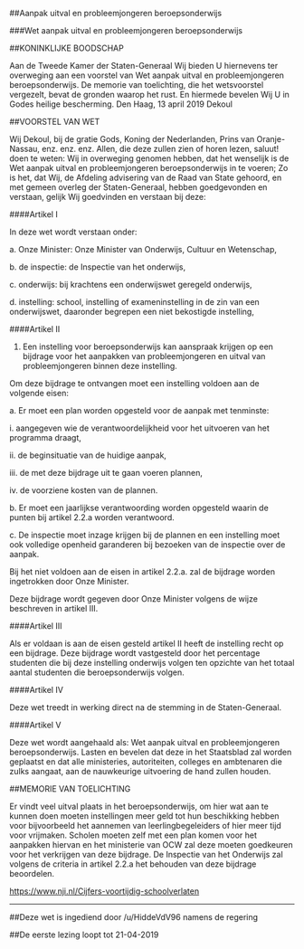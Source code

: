 ##Aanpak uitval en probleemjongeren beroepsonderwijs 
 
###Wet aanpak uitval en probleemjongeren beroepsonderwijs

##KONINKLIJKE BOODSCHAP

Aan de Tweede Kamer der Staten-Generaal Wij bieden U hiernevens ter overweging aan een voorstel van Wet aanpak uitval en probleemjongeren beroepsonderwijs. De memorie van toelichting, die het wetsvoorstel vergezelt, bevat de gronden waarop het rust. En hiermede bevelen Wij U in Godes heilige bescherming. Den Haag, 13 april 2019 Dekoul

##VOORSTEL VAN WET

Wij Dekoul, bij de gratie Gods, Koning der Nederlanden, Prins van Oranje-Nassau, enz. enz. enz. Allen, die deze zullen zien of horen lezen, saluut! doen te weten: Wij in overweging genomen hebben, dat het wenselijk is de Wet aanpak uitval en probleemjongeren beroepsonderwijs in te voeren; Zo is het, dat Wij, de Afdeling advisering van de Raad van State gehoord, en met gemeen overleg der Staten-Generaal, hebben goedgevonden en verstaan, gelijk Wij goedvinden en verstaan bij deze:

####Artikel I

In deze wet wordt verstaan onder:

a. Onze Minister: Onze Minister van Onderwijs, Cultuur en Wetenschap,

b. de inspectie: de Inspectie van het onderwijs,

c. onderwijs: bij krachtens een onderwijswet geregeld onderwijs,

d. instelling: school, instelling of exameninstelling in de zin van een onderwijswet, daaronder begrepen een niet bekostigde instelling,

####Artikel II

1. Een instelling voor beroepsonderwijs kan aanspraak krijgen op een bijdrage voor het aanpakken van probleemjongeren en uitval van probleemjongeren binnen deze instelling.

Om deze bijdrage te ontvangen moet een instelling voldoen aan de volgende eisen:

a. Er moet een plan worden opgesteld voor de aanpak met tenminste:

i. aangegeven wie de verantwoordelijkheid voor het uitvoeren van het programma draagt,

ii. de beginsituatie van de huidige aanpak,

iii. de met deze bijdrage uit te gaan voeren plannen,

iv. de voorziene kosten van de plannen.

b. Er moet een jaarlijkse verantwoording worden opgesteld waarin de punten bij artikel 2.2.a worden verantwoord. 

c. De inspectie moet inzage krijgen bij de plannen en een instelling moet ook volledige openheid garanderen bij bezoeken van de inspectie over de aanpak.

Bij het niet voldoen aan de eisen in artikel 2.2.a. zal de bijdrage worden ingetrokken door Onze Minister.

Deze bijdrage wordt gegeven door Onze Minister volgens de wijze beschreven in artikel III.

####Artikel III

Als er voldaan is aan de eisen gesteld artikel II heeft de instelling recht op een bijdrage. Deze bijdrage wordt vastgesteld door het percentage studenten die bij deze instelling onderwijs volgen ten opzichte van het totaal aantal studenten die beroepsonderwijs volgen.

####Artikel IV

Deze wet treedt in werking direct na de stemming in de Staten-Generaal.

####Artikel V

Deze wet wordt aangehaald als: Wet aanpak uitval en probleemjongeren beroepsonderwijs. Lasten en bevelen dat deze in het Staatsblad zal worden geplaatst en dat alle ministeries, autoriteiten, colleges en ambtenaren die zulks aangaat, aan de nauwkeurige uitvoering de hand zullen houden.

##MEMORIE VAN TOELICHTING

Er vindt veel uitval plaats in het beroepsonderwijs, om hier wat aan te kunnen doen moeten instellingen meer geld tot hun beschikking hebben voor bijvoorbeeld het aannemen van leerlingbegeleiders of hier meer tijd voor vrijmaken. Scholen moeten zelf met een plan komen voor het aanpakken hiervan en het ministerie van OCW zal deze moeten goedkeuren voor het verkrijgen van deze bijdrage. De Inspectie van het Onderwijs zal volgens de criteria in artikel 2.2.a het behouden van deze bijdrage beoordelen.

https://www.nji.nl/Cijfers-voortijdig-schoolverlaten

---

##Deze wet is ingediend door /u/HiddeVdV96 namens de regering

##De eerste lezing loopt tot 21-04-2019